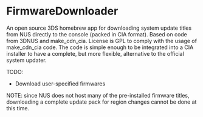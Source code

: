 # FirmwareDownloader

An open source 3DS homebrew app for downloading system update titles from NUS directly to the console (packed in CIA format). Based on code from 3DNUS and make_cdn_cia. License is GPL to comply with the usage of make_cdn_cia code. The code is simple enough to be integrated into a CIA installer to have a complete, but more flexible, alternative to the official system updater.

TODO:
 * Download user-specified firmwares
 
NOTE: since NUS does not host many of the pre-installed firmware titles, downloading a complete update pack for region changes cannot be done at this time.

